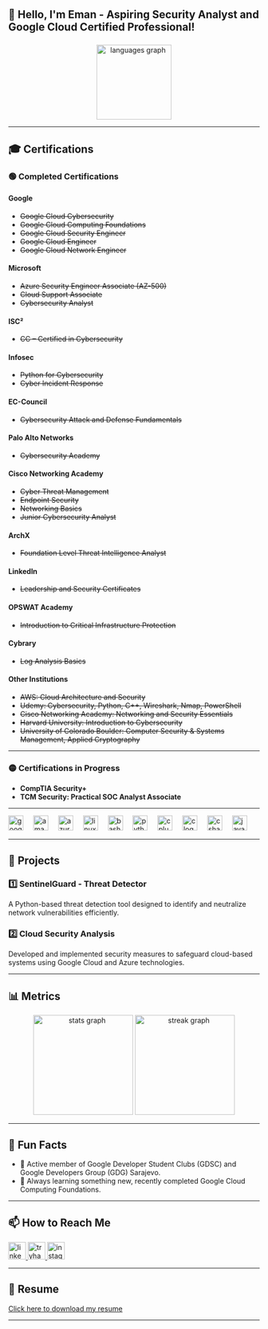 <h2 align="left">👋 Hello, I'm Eman - Aspiring Security Analyst and Google Cloud Certified Professional!</h2>

###

<div align="center">
  <img src="https://github-readme-stats.vercel.app/api/top-langs?username=emanhz&locale=en&hide_title=false&layout=compact&card_width=320&langs_count=5&theme=nightowl&hide_border=true" height="150" alt="languages graph"  />
</div>

---

## 🎓 Certifications  

### 🟢 **Completed Certifications**  
#### **Google**  
- ~~Google Cloud Cybersecurity~~  
- ~~Google Cloud Computing Foundations~~  
- ~~Google Cloud Security Engineer~~  
- ~~Google Cloud Engineer~~  
- ~~Google Cloud Network Engineer~~  

#### **Microsoft**  
- ~~Azure Security Engineer Associate (AZ-500)~~  
- ~~Cloud Support Associate~~  
- ~~Cybersecurity Analyst~~  

#### **ISC²**  
- ~~CC – Certified in Cybersecurity~~  

#### **Infosec**  
- ~~Python for Cybersecurity~~  
- ~~Cyber Incident Response~~  

#### **EC-Council**  
- ~~Cybersecurity Attack and Defense Fundamentals~~  

#### **Palo Alto Networks**  
- ~~Cybersecurity Academy~~  

#### **Cisco Networking Academy**  
- ~~Cyber Threat Management~~  
- ~~Endpoint Security~~  
- ~~Networking Basics~~  
- ~~Junior Cybersecurity Analyst~~  

#### **ArchX**  
- ~~Foundation Level Threat Intelligence Analyst~~  

#### **LinkedIn**  
- ~~Leadership and Security Certificates~~  

#### **OPSWAT Academy**  
- ~~Introduction to Critical Infrastructure Protection~~  

#### **Cybrary**  
- ~~Log Analysis Basics~~  

#### **Other Institutions**  
- ~~AWS: Cloud Architecture and Security~~  
- ~~Udemy: Cybersecurity, Python, C++, Wireshark, Nmap, PowerShell~~  
- ~~Cisco Networking Academy: Networking and Security Essentials~~  
- ~~Harvard University: Introduction to Cybersecurity~~  
- ~~University of Colorado Boulder: Computer Security & Systems Management, Applied Cryptography~~  

---

### 🟡 **Certifications in Progress**  
- **CompTIA Security+**  
- **TCM Security: Practical SOC Analyst Associate**  

---

<div align="left">
  <img src="https://cdn.jsdelivr.net/gh/devicons/devicon/icons/googlecloud/googlecloud-original.svg" height="30" alt="googlecloud logo"  />
  <img width="12" />
  <img src="https://cdn.jsdelivr.net/gh/devicons/devicon/icons/amazonwebservices/amazonwebservices-original-wordmark.svg" height="30" alt="amazonwebservices logo"  />
  <img width="12" />
  <img src="https://cdn.jsdelivr.net/gh/devicons/devicon/icons/azure/azure-original.svg" height="30" alt="azure logo"  />
  <img width="12" />
  <img src="https://cdn.jsdelivr.net/gh/devicons/devicon/icons/linux/linux-original.svg" height="30" alt="linux logo"  />
  <img width="12" />
  <img src="https://cdn.jsdelivr.net/gh/devicons/devicon/icons/bash/bash-original.svg" height="30" alt="bash logo"  />
  <img width="12" />
  <img src="https://cdn.jsdelivr.net/gh/devicons/devicon/icons/python/python-original.svg" height="30" alt="python logo"  />
  <img width="12" />
  <img src="https://cdn.jsdelivr.net/gh/devicons/devicon/icons/cplusplus/cplusplus-original.svg" height="30" alt="cplusplus logo"  />
  <img width="12" />
  <img src="https://cdn.jsdelivr.net/gh/devicons/devicon/icons/c/c-original.svg" height="30" alt="c logo"  />
  <img width="12" />
  <img src="https://cdn.jsdelivr.net/gh/devicons/devicon/icons/csharp/csharp-original.svg" height="30" alt="csharp logo"  />
  <img width="12" />
  <img src="https://cdn.jsdelivr.net/gh/devicons/devicon/icons/java/java-original-wordmark.svg" height="30" alt="java logo"  />
</div>

---

## 🔨 Projects  

### 1️⃣ **SentinelGuard - Threat Detector**  
A Python-based threat detection tool designed to identify and neutralize network vulnerabilities efficiently.  

### 2️⃣ **Cloud Security Analysis**  
Developed and implemented security measures to safeguard cloud-based systems using Google Cloud and Azure technologies.  

---

## 📊 Metrics  
<div align="center">
  <img src="https://github-readme-stats.vercel.app/api?username=emanhz&hide_title=false&hide_rank=false&show_icons=true&include_all_commits=true&count_private=true&disable_animations=false&theme=nightowl&locale=en&hide_border=true" height="200" alt="stats graph"  />
  <img src="https://github-readme-streak-stats.herokuapp.com/?user=emanhz&theme=nightowl&hide_border=true" height="200" alt="streak graph" />
</div> 

---

## 🌟 Fun Facts  
- 🏫 Active member of Google Developer Student Clubs (GDSC) and Google Developers Group (GDG) Sarajevo.  
- 🌱 Always learning something new, recently completed Google Cloud Computing Foundations.
  
---

## 📫 How to Reach Me  
<div align="left">
  <a href="https://www.linkedin.com/in/eman-cickusic/" target="_blank">
    <img src="https://img.shields.io/static/v1?message=LinkedIn&logo=linkedin&label=&color=0077B5&logoColor=white&labelColor=&style=for-the-badge" height="35" alt="linkedin logo"  />
  </a>
  <a href="https://tryhackme.com/r/p/cickusiceman" target="_blank">
    <img src="https://img.shields.io/static/v1?message=TryHackMe&logo=tryhackme&label=&color=88cc14&logoColor=white&labelColor=&style=for-the-badge" height="35" alt="tryhackme logo"  />
  </a>
  <a href="https://www.instagram.com/eman.cickusic/" target="_blank">
    <img src="https://img.shields.io/static/v1?message=Instagram&logo=instagram&label=&color=E4405F&logoColor=white&labelColor=&style=for-the-badge" height="35" alt="instagram logo"  />
  </a>
</div>

---

## 📄 Resume  
[Click here to download my resume](#)

---

